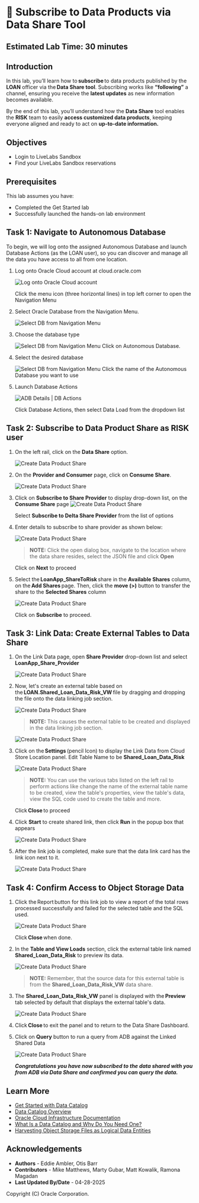# 🛒 Subscribe to Data Products via Data Share Tool

## Estimated Lab Time: 30 minutes

## Introduction

In this lab, you’ll learn how to **subscribe** to data products published by the **LOAN** officer via the **Data Share tool**. Subscribing works like **“following”** a channel, ensuring you receive the **latest updates** as new information becomes available.

By the end of this lab, you’ll understand how the **Data Share** tool enables the **RISK** team to easily **access customized data products**, keeping everyone aligned and ready to act on **up-to-date information.**

## Objectives
  * Login to LiveLabs Sandbox
  * Find your LiveLabs Sandbox reservations

## Prerequisites
  This lab assumes you have:
  * Completed the Get Started lab
  * Successfully launched the hands-on lab environment

## Task 1: Navigate to Autonomous Database

To begin, we will log onto the assigned Autonomous Database and launch Database Actions (as the LOAN user), so you can discover and manage all the data you have access to all from one location.

1. Log onto Oracle Cloud account at cloud.oracle.com

    ![Log onto Oracle Cloud account](./images/logon-oracle-cloud.png " ")  

    Click the menu icon (three horizontal lines) in top left corner to open the Navigation Menu  

1. Select Oracle Database from the Navigation Menu.  

    ![Select DB from Navigation Menu](./images/select-db-from-nav-menu.png " ")

1. Choose the database type  

    ![Select DB from Navigation Menu](./images/select-db-type.png " ")
    Click on Autonomous Database.

1. Select the desired database  

    ![Select DB from Navigation Menu](./images/select-adb-from-list.png " ")
    Click the name of the Autonomous Database you want to use  

1. Launch Database Actions  

    ![ADB Details | DB Actions](./images/adb-detail-2-data-load.png " ")  

    Click Database Actions, then select Data Load from the dropdown list   

## Task 2: Subscribe to Data Product Share as RISK user

1. On the left rail, click on the **Data Share** option.

      ![Create Data Product Share](./images/subscribe-to-data-share-7.png )

1. On the **Provider and Consumer** page, click on **Consume Share**.

      ![Create Data Product Share](./images/subscribe-to-data-share-8.png )

1. Click on **Subscribe to Share Provider** to display drop-down list, on the **Consume Share** page 
      ![Create Data Product Share](./images/subscribe-to-delta-share-provider.png)

      Select **Subscribe to Delta Share Provider** from the list of options   

1. Enter details to subscribe to share provider as shown below:

   ![Create Data Product Share](./images/subscribe-to-share-provider.png )

   >**NOTE:** Click the open dialog box, navigate to the location where the data share resides, select the JSON file and click **Open**

   Click on **Next** to proceed

1. Select the **LoanApp\_ShareToRisk** share in the **Available Shares** column, on the **Add Shares** page.  Then, click the **move (>)** button to transfer the share to the **Selected Shares** column  

   ![Create Data Product Share](./images/subscribe-to-share-provider-2.png )

   Click on **Subscribe** to proceed.

## Task 3: Link Data: Create External Tables to Data Share

1. On the Link Data page, open **Share Provider** drop-down list and select **LoanApp\_Share\_Provider**

   ![Create Data Product Share](./images/select-shared-data.png )

1. Now, let's create an external table based on the **LOAN.Shared\_Loan\_Data\_Risk\_VW** file by dragging and dropping the file onto the data linking job section.  

   ![Create Data Product Share](./images/select-shared-data-2.png)

   >**NOTE:** This causes the external table to be created and displayed in the data linking job section.  

   ![Create Data Product Share](./images/select-shared-data-3.png)

1. Click on the **Settings** (pencil Icon) to display the Link Data from Cloud Store Location panel. Edit Table Name to be **Shared\_Loan\_Data\_Risk**

   ![Create Data Product Share](./images/select-shared-data-4.png )

   >**NOTE:** You can use the various tabs listed on the left rail to perform actions like change the name of the external table name to be created, view the table's properties, view the table's data, view the SQL code used to create the table and more.

   Click **Close** to proceed

1. Click **Start** to create shared link, then click **Run** in the popup box that appears  

      ![Create Data Product Share](./images/select-shared-data-5.png )

1. After the link job is completed, make sure that the data link card has the link icon next to it.

      ![Create Data Product Share](./images/select-shared-data-6.png )

## Task 4: Confirm Access to Object Storage Data

1. Click the Report button for this link job to view a report of the total rows processed successfully and failed for the selected table and the SQL used.

   ![Create Data Product Share](./images/select-shared-data-1a.png )

   Click **Close** when done.

1. In the **Table and View Loads** section, click the external table link named **Shared\_Loan\_Data\_Risk** to preview its data.  

   ![Create Data Product Share](./images/select-shared-data-2a.png )

   >**NOTE:** Remember, that the source data for this external table is from the **Shared\_Loan\_Data\_Risk\_VW** data share.

1. The **Shared\_Loan\_Data\_Risk\_VW** panel is displayed with the **Preview** tab selected by default that displays the external table's data.

   ![Create Data Product Share](./images/select-shared-data-3a.png )

1. Click **Close** to exit the panel and to return to the Data Share Dashboard.

1. Click on **Query** button to run a query from ADB against the Linked Shared Data

   ![Create Data Product Share](./images/select-shared-data-4a.png )

   ***Congratulations you have now subscribed to the data shared with you from ADB via Data Share and confirmed you can query the data.***

## Learn More

* [Get Started with Data Catalog](https://docs.oracle.com/en-us/iaas/data-catalog/using/index.htm)
* [Data Catalog Overview](https://docs.oracle.com/en-us/iaas/data-catalog/using/overview.htm)
* [Oracle Cloud Infrastructure Documentation](https://docs.cloud.oracle.com/en-us/iaas/Content/GSG/Concepts/baremetalintro.htm)
* [What Is a Data Catalog and Why Do You Need One?](https://www.oracle.com/big-data/what-is-a-data-catalog/)
* [Harvesting Object Storage Files as Logical Data Entities](https://docs.oracle.com/en-us/iaas/data-catalog/using/logical-entities.htm)

## Acknowledgements

* **Authors** -  Eddie Ambler, Otis Barr
* **Contributors** - Mike Matthews, Marty Gubar, Matt Kowalik, Ramona Magadan
* **Last Updated By/Date** - 04-28-2025

Copyright (C) Oracle Corporation.
